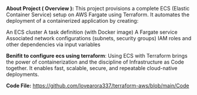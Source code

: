 **About Project ( Overview ):**
This project provisions a complete ECS (Elastic Container Service) setup on AWS Fargate using Terraform. It automates the deployment of a containerized application by creating:

An ECS cluster
A task definition (with Docker image)
A Fargate service
Associated network configurations (subnets, security groups)
IAM roles and other dependencies via input variables

**Benifit to configure ecs using terraform**:
Using ECS with Terraform brings the power of containerization and the discipline of Infrastructure as Code together. It enables fast, scalable, secure, and repeatable cloud-native deployments.

**Code File:** 
https://github.com/lovearora337/terraform-aws/blob/main/Code
